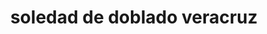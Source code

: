 ---
title: soledad de doblado veracruz
url: /soledad-de-doblado-veracruz/
latitude: 19.047
longitude: -96.423
---